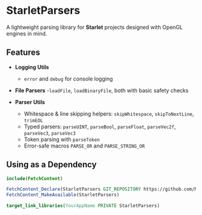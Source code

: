 # StarletParsers
A lightweight parsing library for **Starlet** projects designed with OpenGL engines in mind.

## Features
- **Logging Utils**
    - `error` and `debug` for console logging

- **File Parsers**
    -`loadFile`, `loadBinaryFile`, both with basic safety checks

- **Parser Utils**
    - Whitespace & line skipping helpers: `skipWhitespace`, `skipToNextLine`, `trimEOL`
    - Typed parsers: `parseUINT`, `parseBool`, `parseFloat`, `parseVec2f`, `parseVec3`, `parseVec3`
    - Token parsing with `parseToken`
    - Error-safe macros `PARSE_OR` and `PARSE_STRING_OR`

## Using as a Dependency
```cmake
include(FetchContent)

FetchContent_Declare(StarletParsers GIT_REPOSITORY https://github.com/Masonlet/StarletParsers.git GIT_TAG main)
FetchContent_MakeAvailable(StarletParsers)

target_link_libraries(YourAppName PRIVATE StarletParsers)
```
